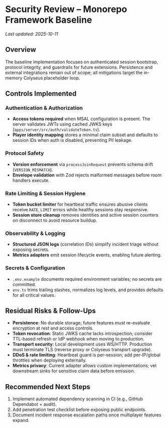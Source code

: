 # Security Review – Monorepo Framework Baseline

_Last updated: 2025-10-11_

## Overview

The baseline implementation focuses on authenticated session bootstrap, protocol integrity, and guardrails for future extensions. Persistence and external integrations remain out of scope; all mitigations target the in-memory Colyseus placeholder loop.

## Controls Implemented

### Authentication & Authorization
- **Access tokens required** when MSAL configuration is present. The server validates JWTs using cached JWKS keys (`apps/server/src/auth/validateToken.ts`).
- **Player identity mapping** stores a minimal claim subset and defaults to session IDs when auth is disabled, preventing PII leakage.

### Protocol Safety
- **Version enforcement** via `processJoinRequest` prevents schema drift (`VERSION_MISMATCH`).
- **Envelope validation** with Zod rejects malformed messages before room handlers execute.

### Rate Limiting & Session Hygiene
- **Token bucket limiter** for heartbeat traffic ensures abusive clients receive `RATE_LIMIT` errors while healthy sessions stay responsive.
- **Session store cleanup** removes identities and active session counters on disconnect to avoid resource buildup.

### Observability & Logging
- **Structured JSON logs** (correlation IDs) simplify incident triage without exposing secrets.
- **Metrics adapters** emit session lifecycle events, enabling future alerting.

### Secrets & Configuration
- `.env.example` documents required environment variables; no secrets are committed.
- `env.ts` trims trailing slashes, normalizes log levels, and provides defaults for all critical values.

## Residual Risks & Follow-Ups
- **Persistence**: No durable storage; future features must re-evaluate encryption at rest and access controls.
- **Token revocation**: Static JWKS cache lacks introspection; consider TTL-based refresh or IdP webhook when moving to production.
- **Transport security**: Local development uses WS/HTTP. Production must terminate TLS (reverse proxy or Colyseus transport upgrade).
- **DDoS & rate limiting**: Heartbeat guard is per-session; add per-IP/global throttles when deploying externally.
- **Metrics privacy**: Current adapter allows custom implementations; vet downstream sinks for sensitive claim data before emission.

## Recommended Next Steps
1. Implement automated dependency scanning in CI (e.g., GitHub Dependabot + audit).
2. Add penetration test checklist before exposing public endpoints.
3. Document incident response escalation paths once multiplayer features expand.
